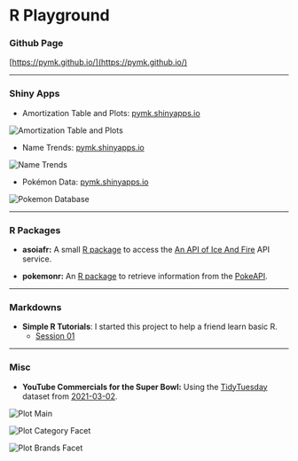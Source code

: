 # R Playground

### Github Page

[https://pymk.github.io/](https://pymk.github.io/)

---

### Shiny Apps

- Amortization Table and Plots: [pymk.shinyapps.io](https://pymk.shinyapps.io/amortization/)

 ![Amortization Table and Plots](https://user-images.githubusercontent.com/9125028/147417001-82f78d15-e13c-4658-8bd2-aafcda8bad67.png)

- Name Trends: [pymk.shinyapps.io](https://pymk.shinyapps.io/name_trends/)

 ![Name Trends](https://user-images.githubusercontent.com/9125028/131270225-5c752095-da71-4abc-be09-9cd2ea05578e.png)

- Pokémon Data: [pymk.shinyapps.io](https://pymk.shinyapps.io/shiny_pokemon/)

 ![Pokemon Database](https://user-images.githubusercontent.com/9125028/146690902-d6a808f1-cafc-4d96-98a1-e192375ad3c9.png)

---

### R Packages

- **asoiafr:** A small [R package](https://github.com/pymk/R/tree/master/asoiafr) to access the [An API of Ice And Fire](https://anapioficeandfire.com/Documentation) API service.

- **pokemonr:** An [R package](https://github.com/pymk/R/tree/master/pokemonr) to retrieve information from the [PokeAPI](https://pokeapi.co/).

---

### Markdowns

- **Simple R Tutorials**: I started this project to help a friend learn basic R.
  - [Session 01](https://pymk.github.io/simple_r/session_01.html)

---

### Misc

- **YouTube Commercials for the Super Bowl:** Using the [TidyTuesday](https://github.com/rfordatascience/tidytuesday/) dataset from [2021-03-02](https://github.com/rfordatascience/tidytuesday/blob/master/data/2021/2021-03-02/readme.md).

 ![Plot Main](https://user-images.githubusercontent.com/9125028/140657868-d8241c45-0c81-4bdd-94ca-da0702723067.png)

 ![Plot Category Facet](https://user-images.githubusercontent.com/9125028/140657861-bd047f6f-6fc7-4de3-b87e-c25669471be8.png)

 ![Plot Brands Facet](https://user-images.githubusercontent.com/9125028/140657864-27dd3d1d-f638-4497-8250-b08b4f7f264b.png)
